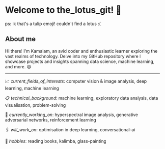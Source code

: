 # Welcome to the_lotus_git! :tulip: 
ps: ik that's a tulip emoji! couldn't find a lotus :(
## About me
Hi there! I'm Kamalam, an avid coder and enthusiastic learner exploring the vast realms of technology. 
Delve into my GitHub repository where I showcase projects and insights spanning data science, machine learning, and more. :smile:

-------------------------------------------------------------------------------------------------------------------------------------
:chart_with_upwards_trend: _current_fields_of_interests_: computer vision & image analysis, deep learning, machine learning 

:clipboard: _technical_background_: machine learning, exploratory data analysis, data visualisation, problem-solving

:round_pushpin: _currently_working_on_: hyperspectral image analysis, generative adversarial networks, reinforcement learning

:paperclips: _will_work_on_: optimisation in deep learning, conversational-ai

:briefcase: _hobbies_: reading books, kalimba, glass-painting 
